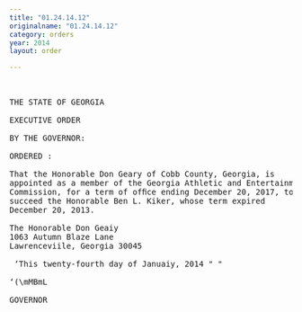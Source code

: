 ```yaml
---
title: "01.24.14.12"
originalname: "01.24.14.12"
category: orders
year: 2014
layout: order

---
```

<pre>
 

THE STATE OF GEORGIA

EXECUTIVE ORDER

BY THE GOVERNOR:

ORDERED :

That the Honorable Don Geary of Cobb County, Georgia, is
appointed as a member of the Georgia Athletic and Entertainment
Commission, for a term of ofﬁce ending December 20, 2017, to
succeed the Honorable Ben L. Kiker, whose term expired
December 20, 2013.

The Honorable Don Geaiy
1063 Autumn Blaze Lane
Lawrenceviile, Georgia 30045

 ‘This twenty-fourth day of Januaiy, 2014 " "

‘(\mMBmL

GOVERNOR

</pre>
